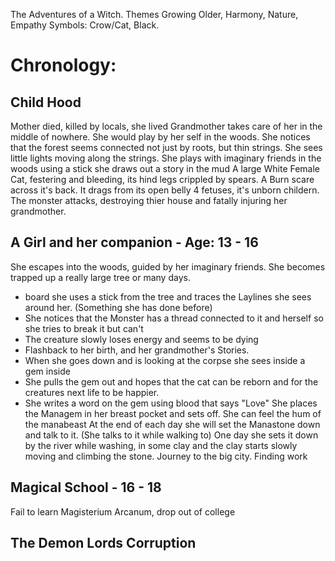 The Adventures of a Witch. 
Themes Growing Older, Harmony, Nature, Empathy
Symbols: Crow/Cat, Black. 

# Chronology:
## Child Hood
Mother died, killed by locals, she lived
Grandmother takes care of her in the middle of nowhere.
She would play by her self in the woods.
She notices that the forest seems connected not just by roots, but thin strings.
She sees little lights moving along the strings.
She plays with imaginary friends in the woods
using a stick she draws out a story in the mud
A large White Female Cat, festering and bleeding, its hind legs crippled by spears. A Burn scare across it's back.
It drags from its open belly 4 fetuses, it's unborn childern.
The monster attacks, destroying thier house and fatally injuring her grandmother. 
## A Girl and her companion - Age: 13 - 16
She escapes into the woods, guided by her imaginary friends.
She becomes trapped up a really large tree or many days. 
- board she uses a stick from the tree and traces the Laylines she sees around her. (Something she has done before)
- She notices that the Monster has a thread connected to it and herself so she tries to break it but can't
- The creature slowly loses energy and seems to be dying
- Flashback to her birth, and her grandmother's Stories.
- When she goes down and is looking at the corpse she sees inside a gem inside
- She pulls the gem out and hopes that the cat can be reborn and for the creatures next life to be happier.
- She writes a word on the gem using blood that says "Love"
She places the Managem in her breast pocket and sets off.
She can feel the hum of the manabeast
At the end of each day she will set the Manastone down and talk to it. (She talks to it while walking to)
One day she sets it down by the river while washing, in some clay and the clay starts slowly moving and climbing the stone.
Journey to the big city.
Finding work
## Magical School - 16 - 18
Fail to learn Magisterium Arcanum, drop out of college
## The Demon Lords Corruption